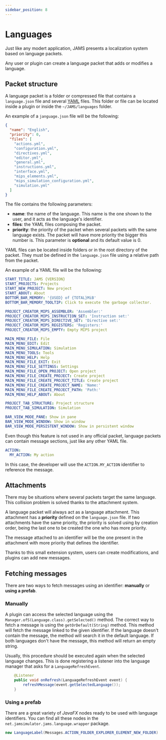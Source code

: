 ```yaml
---
sidebar_position: 8
---
```


# Languages

Just like any modert application, JAMS presents a localization system based on language packets.

Any user or plugin can create a language packet that adds or modifies a language.

## Packet structure

A language packet is a folder or compressed file that contains a `language.json` file and
several [YAML](https://yaml.org/) files. This folder or file can be located inside a plugin or inside
the `~/JAMS/languages` folder.

An example of a `janguage.json` file will be the following:

```json title="language.json"
{
  "name": "English",
  "priority": 0,
  "files": [
    "actions.yml",
    "configuration.yml",
    "directives.yml",
    "editor.yml",
    "general.yml",
    "instructions.yml",
    "interface.yml",
    "mips_elements.yml",
    "mips_simulation_configuration.yml",
    "simulation.yml"
  ]
}
```

The file contains the following parameters:

- **name**: the name of the language. This name is the one shown to the user, and it acts as the language's identifier.
- **files**: the YAML files composing the packet.
- **priority**: the priority of the packet when several packets with the same language exists. The packet will have more
  priority the bigger this number is. This parameter is **optional** and its default value is 0.

YAML files can be located inside folders or in the root directory of the packet. They must be defined in
the `language.json` file using a relative path from the packet.

An example of a YAML file will be the following:

```yaml title="interface.yml"
START_TITLE: JAMS {VERSION}
START_PROJECTS: Projects
START_NEW_PROJECT: New project
START_ABOUT: About
BOTTOM_BAR_MEMORY: '{USED} of {TOTAL}MiB'
BOTTOM_BAR_MEMORY_TOOLTIP: Click to execute the garbage collector.

PROJECT_CREATOR_MIPS_ASSEMBLER: 'Assembler:'
PROJECT_CREATOR_MIPS_INSTRUCTION_SET: 'Instruction set:'
PROJECT_CREATOR_MIPS_DIRECTIVE_SET: 'Directive set:'
PROJECT_CREATOR_MIPS_REGISTERS: 'Registers:'
PROJECT_CREATOR_MIPS_EMPTY: Empty MIPS project

MAIN_MENU_FILE: File
MAIN_MENU_EDIT: Edit
MAIN_MENU_SIMULATION: Simulation
MAIN_MENU_TOOLS: Tools
MAIN_MENU_HELP: Help
MAIN_MENU_FILE_EXIT: Exit
MAIN_MENU_FILE_SETTINGS: Settings
MAIN_MENU_FILE_OPEN_PROJECT: Open project
MAIN_MENU_FILE_CREATE_PROJECT: Create project
MAIN_MENU_FILE_CREATE_PROJECT_TITLE: Create project
MAIN_MENU_FILE_CREATE_PROJECT_NAME: 'Name:'
MAIN_MENU_FILE_CREATE_PROJECT_PATH: 'Path:'
MAIN_MENU_HELP_ABOUT: About

PROJECT_TAB_STRUCTURE: Project structure
PROJECT_TAB_SIMULATION: Simulation

BAR_VIEW_MODE_PANE: Show in pane
BAR_VIEW_MODE_WINDOW: Show in window
BAR_VIEW_MODE_PERSISTENT_WINDOW: Show in persistent window
```

Even though this feature is not used in any official packet, language packets can contain message sections, just like
any other YAML file.

```yaml
ACTION:
  MY_ACTION: My action
```

In this case, the developer will use the `ACTION.MY_ACTION` identifier to reference the message.

## Attachments

There may be situations where several packets target the same language. This collision problem is solved thanks to the
attachment system.

A language packet will always act as a language attachment. This attachment has a **priority** defined on
the `language.json` file. If two attachments have the same priority, the priority is solved using by creation order,
being the last one to be created the one who has more priority.

The message attached to an identifier will be the one present in the attachment with more priority that defines the
identifier.

Thanks to this small extension system, users can create modifications, and plugins can add new messages.

## Fetching messages

There are two ways to fetch messages using an identifier: **manually** or **using a prefab**.

### Manually

A plugin can access the selected language using the `Manager.ofS(Language.class).getSelected()` method. The correct way
to fetch a message is using the `getOrDefault(String)` method. This method will fetch the message linked to the given
identifier. If the language doesn't contain the message, the method will search it in the default language. If both
languages don't have the message, this method will return an empty string.

Usually, this procedure should be executed again when the selected language changes. This is done registering a listener
into the language manager that asks for a `LanguageRefreshEvent`.

```java
    @Listener
    public void onRefresh(LanguageRefreshEvent event) {
        refreshMessage(event.getSelectedLanguage());
    }
```

### Using a prefab

There are a great variety of *JavaFX* nodes ready to be used with language identifiers. You can find all these nodes in
the `net.jamsimulator.jams.language.wrapper` package.

```java
new LanguageLabel(Messages.ACTION_FOLDER_EXPLORER_ELEMENT_NEW_FOLDER)
```
